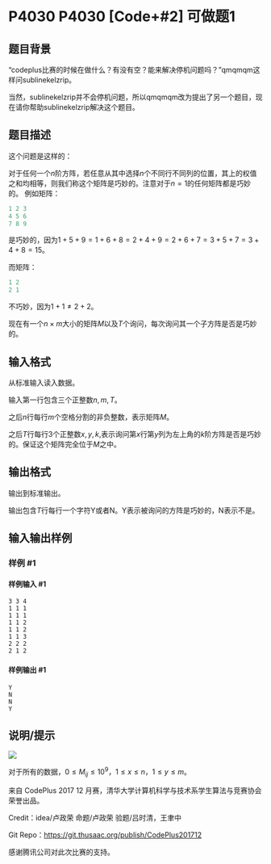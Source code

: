 # P4030 P4030 [Code+#2] 可做题1

## 题目背景

“codeplus比赛的时候在做什么？有没有空？能来解决停机问题吗？”qmqmqm这样问sublinekelzrip。


当然，sublinekelzrip并不会停机问题，所以qmqmqm改为提出了另一个题目，现在请你帮助sublinekelzrip解决这个题目。


## 题目描述

这个问题是这样的：


对于任何一个$n$阶方阵，若任意从其中选择$n$个不同行不同列的位置，其上的权值之和均相等，则我们称这个矩阵是巧妙的。注意对于$n=1$的任何矩阵都是巧妙的。 例如矩阵：

```cpp
1 2 3
4 5 6
7 8 9
```
是巧妙的，因为$1+5+9=1+6+8=2+4+9=2+6+7=3+5+7=3+4+8=15$。

而矩阵：

```cpp
1 2
2 1
```
不巧妙，因为$1+1 \neq 2+2$。

现在有一个$n \times m$大小的矩阵$M$以及$T$个询问，每次询问其一个子方阵是否是巧妙的。


## 输入格式

从标准输入读入数据。


输入第一行包含三个正整数$n,m,T$。


之后$n$行每行$m$个空格分割的非负整数，表示矩阵$M$。


之后$T$行每行$3$个正整数$x,y,k$,表示询问第$x$行第$y$列为左上角的$k$阶方阵是否是巧妙的。保证这个矩阵完全位于$M$之中。


## 输出格式

输出到标准输出。


输出包含$T$行每行一个字符Y或者N。Y表示被询问的方阵是巧妙的，N表示不是。


## 输入输出样例

### 样例 #1

#### 样例输入 #1

```
3 3 4
1 1 1
1 1 1
1 1 2
1 1 2
1 1 3
2 2 2
2 1 2
```

#### 样例输出 #1

```
Y
N
N
Y
```

## 说明/提示

 ![](https://cdn.luogu.com.cn/upload/pic/12654.png) 

对于所有的数据，$0 \leq M_{ij} \leq 10^9$，$1 \leq x \leq n$，$1 \leq y \leq m$。


来自 CodePlus 2017 12 月赛，清华大学计算机科学与技术系学生算法与竞赛协会 荣誉出品。

Credit：idea/卢政荣 命题/卢政荣 验题/吕时清，王聿中

Git Repo：https://git.thusaac.org/publish/CodePlus201712

感谢腾讯公司对此次比赛的支持。

